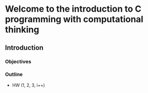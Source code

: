 # Welcome to the introduction to C programming with computational thinking

## Introduction
### Objectives

### Outline
- HW (1, 2, 3, i++)
